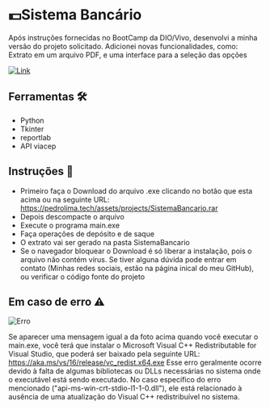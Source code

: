 # 💵Sistema Bancário

Após instruções fornecidas no BootCamp da DIO/Vivo, desenvolvi a minha versão do projeto solicitado. Adicionei novas funcionalidades, como: Extrato em um arquivo PDF, e uma interface para a seleção das opções

[![Link](https://img.shields.io/badge/Clique%20Aqui%20%20para%20baixar%20%20o%20%20execut%C3%A1vel-808080?style=for-the-badge)](https://pedrolima.tech/assets/projects/SistemaBancario.rar)

## Ferramentas 🛠️
 - Python
 - Tkinter
 - reportlab
 - API viacep

## Instruções 📄
 - Primeiro faça o Download do arquivo .exe clicando no botão que esta acima ou na seguinte URL: https://pedrolima.tech/assets/projects/SistemaBancario.rar
 - Depois descompacte o arquivo
 - Execute o programa main.exe
 - Faça operações de depósito e de saque
 - O extrato vai ser gerado na pasta SistemaBancario
 - Se o navegador bloquear o Download é só liberar a instalação, pois o arquivo não contém vírus. Se tiver alguna dúvida pode entrar em contato (Minhas redes sociais, estão na página inical do meu GitHub), ou verificar o código fonte do projeto

## Em caso de erro ⚠
![Erro](https://github.com/Pedro101520/WebScraping_de_Noticias/assets/105872928/a508c8df-4351-48ea-9690-1cdaae4fc6e7)

Se aparecer uma mensagem igual a da foto acima quando você executar o main.exe, você terá que instalar o Microsoft Visual C++ Redistributable for Visual Studio, que poderá ser baixado pela seguinte URL: https://aka.ms/vs/16/release/vc_redist.x64.exe
Esse erro geralmente ocorre devido à falta de algumas bibliotecas ou DLLs necessárias no sistema onde o executável está sendo executado. No caso específico do erro mencionado ("api-ms-win-crt-stdio-l1-1-0.dll"), ele está relacionado à ausência de uma atualização do Visual C++ redistribuível no sistema.
